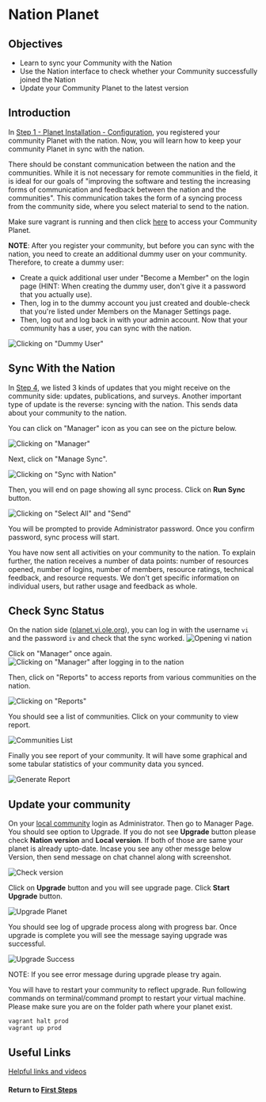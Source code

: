 # Nation Planet

## Objectives

* Learn to sync your Community with the Nation
* Use the Nation interface to check whether your Community successfully joined the Nation
* Update your Community Planet to the latest version

## Introduction

In [Step 1 - Planet Installation - Configuration](vi-configurations-vagrant.md), you registered your community Planet with the nation. Now, you will learn how to keep your community Planet in sync with the nation.

There should be constant communication between the nation and the communities. While it is not necessary for remote communities in the field, it is ideal for our goals of "improving the software and testing the increasing forms of communication and feedback between the nation and the communities". This communication takes the form of a syncing process from the community side, where you select material to send to the nation.

Make sure vagrant is running and then click [here](http://localhost:3100) to access your Community Planet.

**NOTE**: After you register your community, but before you can sync with the nation, you need to create an additional dummy user on your community. Therefore, to create a dummy user:

* Create a quick additional user under "Become a Member" on the login page (HINT: When creating the dummy user, don't give it   a password that you actually use). 
* Then, log in to the dummy account you just created and double-check that you're listed under Members on the Manager Settings page. 
* Then, log out and log back in with your admin account. Now that your community has a user, you can sync with the nation.    

![Clicking on "Dummy User"](images/vi-become-member.png "Dummy User")

## Sync With the Nation

In [Step 4](vi-planetapps.md#Different_Kinds_of_Updates_to_Your_Community), we listed 3 kinds of updates that you might receive on the community side: updates, publications, and surveys. Another important type of update is the reverse: syncing with the nation. This sends data about your community to the nation.

You can click on "Manager" icon as you can see on the picture below.

![Clicking on "Manager"](images/edit-vi-nation-manager.png "Dashboard in your localhost")

Next, click on "Manage Sync".

![Clicking on "Sync with Nation"](images/vi-nation-sync.png "Community Manage Page in your localhost")

Then, you will end on page showing all sync process. Click on **Run Sync** button.

![Clicking on "Select All" and "Send"](images/vi-nation-sync-send.png "Community Manage Page in your localhost")

You will be prompted to provide Administrator password. Once you confirm password, sync process will start.

You have now sent all activities on your community to the nation. To explain further, the nation receives a number of data points: number of resources opened, number of logins, number of members, resource ratings, technical feedback, and resource requests. We don't get specific information on individual users, but rather usage and feedback as whole.

## Check Sync Status

On the nation side ([planet.vi.ole.org](http://planet.vi.ole.org)), you can log in with the username `vi` and the password `iv` and check that the sync worked.
![Opening vi nation](images/vi-login-page.png "Login page on vi nation")

Click on "Manager" once again.
![Clicking on "Manager" after logging in to the nation](images/vi-manager-link.png "Dashboard in ole site")

Then, click on "Reports" to access reports from various communities on the nation.

![Clicking on "Reports"](images/vi-manager-dashboard.png "Manager Page in ole site")

You should see a list of communities. Click on your community to view report.

![Communities List](images/vi-nation-communities.png "Report Communities List Page in ole site")

Finally you see report of your community. It will have some graphical and some tabular statistics of your community data you synced.

![Generate Report](images/vi-nation-report.png "Communities Requests Page in ole site")

## Update your community

On your [local community](http://localhost:3100) login as Administrator. Then go to Manager Page. You should see option to Upgrade.
If you do not see **Upgrade** button please check **Nation version** and **Local version**. If both of those are same your planet is already upto-date. Incase you see any other messge below Version, then send message on chat channel along with screenshot.

![Check version](images/vi-planet-version.png "Communities Check version")

Click on **Upgrade** button and you will see upgrade page. Click **Start Upgrade** button.

![Upgrade Planet](images/vi-planet-upgrade.png "Communities Upgrade")

You should see log of upgrade process along with progress bar. Once upgrade is complete you will see the message saying upgrade was successful.

![Upgrade Success](images/vi-planet-upgrade-success.png "Communities Upgrade successful")

NOTE: If you see error message during upgrade please try again.

You will have to restart your community to reflect upgrade.
Run following commands on terminal/command prompt to restart your virtual machine. Please make sure you are on the folder path where your planet exist.

```
vagrant halt prod
vagrant up prod
```

## Useful Links

[Helpful links and videos](vi-faq.md#Helpful_Links)

#### Return to [First Steps](vi-first-steps.md#Step_7_-_Nation_Planet)
